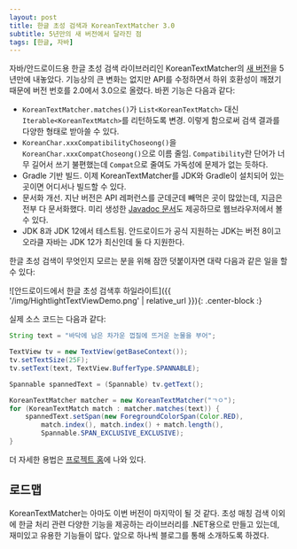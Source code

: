 ```yaml
---
layout: post
title: 한글 초성 검색과 KoreanTextMatcher 3.0
subtitle: 5년만의 새 버전에서 달라진 점
tags: [한글, 자바]
---
```


자바/안드로이드용 한글 초성 검색 라이브러리인 KoreanTextMatcher의 [새 버전](https://github.com/bangjunyoung/KoreanTextMatcher)을 5년만에 내놓았다. 기능상의 큰 변화는 없지만 API를 수정하면서 하위 호환성이 깨졌기 때문에 버전 번호를 2.0에서 3.0으로 올렸다. 바뀐 기능은 다음과 같다:

- `KoreanTextMatcher.matches()`가 `List<KoreanTextMatch>` 대신 `Iterable<KoreanTextMatch>`를 리턴하도록 변경. 이렇게 함으로써 검색 결과를 다양한 형태로 받아쓸 수 있다.
- `KoreanChar.xxxCompatibilityChoseong()`을 `KoreanChar.xxxCompatChoseong()`으로 이름 줄임. `Compatibility`란 단어가 너무 길어서 쓰기 불편했는데 `Compat`으로 줄여도 가독성에 문제가 없는 듯하다.
- Gradle 기반 빌드. 이제 KoreanTextMatcher를 JDK와 Gradle이 설치되어 있는 곳이면 어디서나 빌드할 수 있다.
- 문서화 개선. 지난 버전은 API 레퍼런스를 군데군데 빼먹은 곳이 많았는데, 지금은 전부 다 문서화했다. 미리 생성한 [Javadoc 문서](https://github.com/bangjunyoung/KoreanTextMatcher/releases/download/3.0/KoreanTextMatcher-3.0-javadoc.zip)도 제공하므로 웹브라우저에서 볼 수 있다.
- JDK 8과 JDK 12에서 테스트됨. 안드로이드가 공식 지원하는 JDK는 버전 8이고 오라클 자바는 JDK 12가 최신인데 둘 다 지원한다.

한글 초성 검색이 무엇인지 모르는 분을 위해 잠깐 덧붙이자면 대략 다음과 같은 일을 할 수 있다:

![안드로이드에서 한글 초성 검색후 하일라이트]({{ '/img/HightlightTextViewDemo.png' | relative_url }}){: .center-block :}

실제 소스 코드는 다음과 같다:

``` java
String text = "바닥에 남은 차가운 껍질에 뜨거운 눈물을 부어";

TextView tv = new TextView(getBaseContext());
tv.setTextSize(25F);
tv.setText(text, TextView.BufferType.SPANNABLE);

Spannable spannedText = (Spannable) tv.getText();

KoreanTextMatcher matcher = new KoreanTextMatcher("ㄱㅇ");
for (KoreanTextMatch match : matcher.matches(text)) {
    spannedText.setSpan(new ForegroundColorSpan(Color.RED),
        match.index(), match.index() + match.length(),
        Spannable.SPAN_EXCLUSIVE_EXCLUSIVE);
}
```

더 자세한 용법은 [프로젝트 홈](https://github.com/bangjunyoung/KoreanTextMatcher)에 나와 있다.

## 로드맵

KoreanTextMatcher는 아마도 이번 버전이 마지막이 될 것 같다. 초성 매칭 검색 이외에 한글 처리 관련 다양한 기능을 제공하는 라이브러리를 .NET용으로 만들고 있는데, 재미있고 유용한 기능들이 많다. 앞으로 하나씩 블로그를 통해 소개하도록 하겠다.
